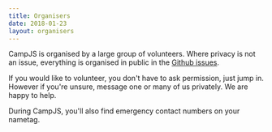 ```yaml
---
title: Organisers
date: 2018-01-23
layout: organisers
---
```

CampJS is organised by a large group of volunteers. Where privacy is not an issue, everything is organised in public in the <a href='https://github.com/campjs/campjs-next/issues'>Github issues</a>.

If you would like to volunteer, you don't have to ask permission, just jump in. However if you're unsure, message one or many of us privately. We are happy to help.

During CampJS, you'll also find emergency contact numbers on your nametag.
